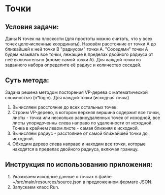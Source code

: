 # Точки

## Условия задачи:
Даны N точек на плоскости (для простоты можно считать, что у всех точек целочисленные координаты). Назовём расстояние от точки A до ближайшей к ней точки B "радиусом" точки A. "Соседями" точки A будем называть все точки, лежащие в пределах двойного радиуса от неё включительно (кроме самой точки A).
Для каждой точки из заданного набора определите её радиус и количество соседей.

## Суть метода:
Задача решена методом посторения VP-дерева с математической сложностью (n*log n).
Для каждой точки (исходная точка)
1. Вычисляем расстояние до всех остальных точек.
2. Строим VP-дерево, в котором верхняя вершина содержит все точки, листы - точка или несколько равноудаленных точек от исходной, все листы упорядоченны слева направо по удаленности от исходной.
Точка в крайнем левом листе - самая ближняя к исходной.
3. Вычисляем радиус - расстояние от самой ближайшей точки до исходной.
4. Обходим дерево слева направо и находим все точки, которые находятся в пределах двойного радиуса, включая границу.

## Инструкция по использованию приложения:
1. Указываем исходные данные о точках в файле ~/src/main/resources/source.json в предложенном формате JSON.
2. Запускаем класс Run.
